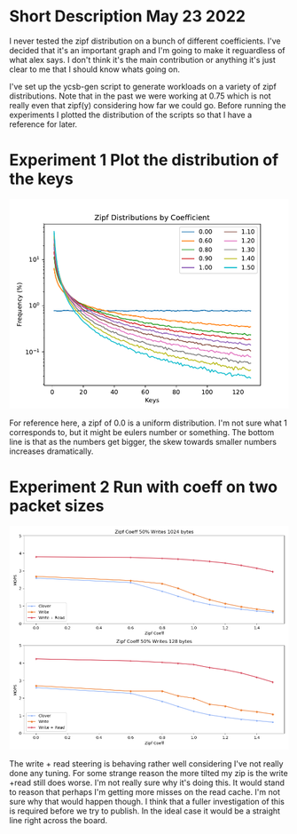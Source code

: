 # Short Description May 23 2022

I never tested the zipf distribution on a bunch of different coefficients. I've decided that it's an important graph and I'm going to make it reguardless of what alex says. I don't think it's the main contribution or anything it's just clear to me that I should know whats going on.

I've set up the ycsb-gen script to generate workloads on a variety of zipf distributions. Note that in the past we were working at 0.75 which is not really even that zipf(y) considering how far we could go. Before running the experiments I plotted the distribution of the scripts so that I have a reference for later.

# Experiment 1 Plot the distribution of the keys

![zipf](zipf.png)

For reference here, a zipf of 0.0 is a uniform distribution. I'm not sure what 1 corresponds to, but it might be eulers number or something. The bottom line is that as the numbers get bigger, the skew towards smaller numbers increases dramatically.

# Experiment 2 Run with coeff on two packet sizes

![zipf2](zipf_coeff.png)

The write + read steering is behaving rather well considering I've not really
done any tuning. For some strange reason the more tilted my zip is the write
+read still does worse. I'm not really sure why it's doing this. It would stand
to reason that perhaps I'm getting more misses on the read cache. I'm not sure
why that would happen though. I think that a fuller investigation of this is
required before we try to publish. In the ideal case it would be a straight line
right across the board.